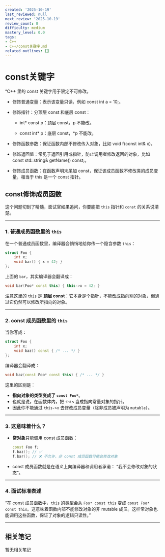```yaml
---
created: '2025-10-19'
last_reviewed: null
next_review: '2025-10-19'
review_count: 0
difficulty: medium
mastery_level: 0.0
tags:
- C++
- C++/const关键字.md
related_outlines: []
---
```

# const关键字

“C++ 里的 const 关键字用于限定不可修改。

- 修饰普通变量：表示该变量只读，例如 const int a = 10;。

- 修饰指针：分顶层 const 和底层 const：

  - int* const p：顶层 const，p 不能改。

  - const int* p：底层 const，*p 不能改。

- 修饰函数参数：保证函数内部不修改传入对象，比如 void f(const int& x)。

- 修饰返回值：常见于返回引用或指针，防止调用者修改返回的对象，比如 const std::string& getName() const;。

- 修饰成员函数：在函数声明末尾加 const，保证该成员函数不修改类的成员变量，相当于 this 是一个 const 指针。

## const修饰成员函数

这个问题切到了精髓，面试官如果追问，你要能把 `this` 指针和 `const` 的关系说清楚。

---

### 1. 普通成员函数里的 `this`

在一个普通成员函数里，编译器会悄悄地给你传一个隐含参数 `this`：

```cpp
struct Foo {
    int x;
    void bar() { x = 42; } 
};
```

上面的 `bar`，其实编译器会翻译成：

```cpp
void bar(Foo* const this) { this->x = 42; }
```

注意这里的 `this` 是 **顶层 const**：它本身是个指针，不能改成指向别的对象，但通过它仍然可以修改所指向的对象。

---

### 2. const 成员函数里的 `this`

当你写成：

```cpp
struct Foo {
    int x;
    void baz() const { /* ... */ }
};
```

编译器会翻译成：

```cpp
void baz(const Foo* const this) { /* ... */ }
```

这里的区别是：

* **指向对象的类型变成了 `const Foo*`**。
* 也就是说，在函数体内，把 `this` 当成指向常量对象的指针。
* 因此你不能通过 `this->x` 去修改成员变量（除非成员被声明为 `mutable`）。

---

### 3. 这意味着什么？

* **常对象**只能调用 const 成员函数：

  ```cpp
  const Foo f;
  f.baz(); // ✅
  f.bar(); // ❌ 不允许，非 const 成员函数可能会修改对象
  ```
* const 成员函数就是在语义上向编译器和调用者承诺：
  “我不会修改对象的状态”。

---

### 4. 面试标准表述

“在 const 成员函数中，`this` 的类型会从 `Foo* const this` 变成 `const Foo* const this`。这意味着函数内部不能修改对象的非 mutable 成员。这样常对象也能调用这些函数，保证了对象的逻辑只读性。”

---

## 相关笔记
<!-- 自动生成 -->

暂无相关笔记

